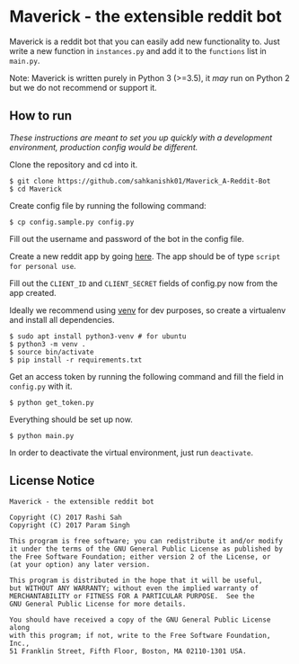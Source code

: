 # Maverick - the extensible reddit bot

Maverick is a reddit bot that you can easily add new functionality to.
Just write a new function in `instances.py` and add it to the
`functions` list in `main.py`.

Note: Maverick is written purely in Python 3 (>=3.5), it *may* run
on Python 2 but we do not recommend or support it.

## How to run

*These instructions are meant to set you up quickly with a development
environment, production config would be different.*

Clone the repository and cd into it.

    $ git clone https://github.com/sahkanishk01/Maverick_A-Reddit-Bot
    $ cd Maverick

Create config file by running the following command:

    $ cp config.sample.py config.py

Fill out the username and password of the bot in the config file.

Create a new reddit app by going [here](https://www.reddit.com/prefs/apps/).
The app should be of type `script for personal use`.

Fill out the `CLIENT_ID` and `CLIENT_SECRET` fields of config.py now from
the app created.

Ideally we recommend using [venv](https://docs.python.org/3/tutorial/venv.html) for
dev purposes, so create a virtualenv and install all dependencies.

    $ sudo apt install python3-venv # for ubuntu
    $ python3 -m venv .
    $ source bin/activate
    $ pip install -r requirements.txt

Get an access token by running the following command and fill the field in
`config.py` with it.

    $ python get_token.py

Everything should be set up now.

    $ python main.py

In order to deactivate the virtual environment, just run `deactivate`.

## License Notice

```
Maverick - the extensible reddit bot

Copyright (C) 2017 Rashi Sah
Copyright (C) 2017 Param Singh

This program is free software; you can redistribute it and/or modify
it under the terms of the GNU General Public License as published by
the Free Software Foundation; either version 2 of the License, or
(at your option) any later version.

This program is distributed in the hope that it will be useful,
but WITHOUT ANY WARRANTY; without even the implied warranty of
MERCHANTABILITY or FITNESS FOR A PARTICULAR PURPOSE.  See the
GNU General Public License for more details.

You should have received a copy of the GNU General Public License along
with this program; if not, write to the Free Software Foundation, Inc.,
51 Franklin Street, Fifth Floor, Boston, MA 02110-1301 USA.
```

